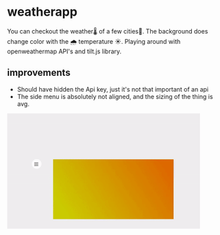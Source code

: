# weatherapp

You can checkout the weather🌡️ of a few cities🌆.
The background does change color with the 🌧️ temperature ☀️. 
Playing around with openweathermap API's and tilt.js library.


## improvements 
- Should have hidden the Api key, just it's not that important of an api
- The side menu is absolutely not aligned, and the sizing of the thing is avg.

![](usage.gif)